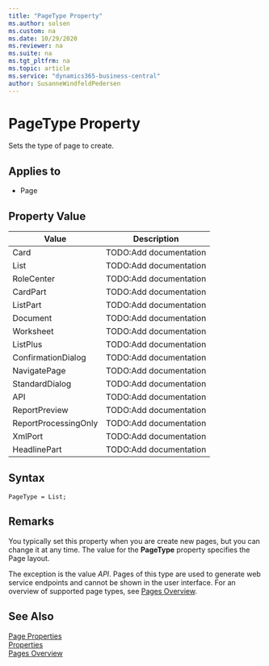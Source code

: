 ```yaml
---
title: "PageType Property"
ms.author: solsen
ms.custom: na
ms.date: 10/29/2020
ms.reviewer: na
ms.suite: na
ms.tgt_pltfrm: na
ms.topic: article
ms.service: "dynamics365-business-central"
author: SusanneWindfeldPedersen
---
```

[//]: # (START>DO_NOT_EDIT)
[//]: # (IMPORTANT:Do not edit any of the content between here and the END>DO_NOT_EDIT.)
[//]: # (Any modifications should be made in the .xml files in the ModernDev repo.)
# PageType Property
Sets the type of page to create.

## Applies to
-   Page

## Property Value

|Value|Description|
|-----------|---------------------------------------|
|Card|TODO:Add documentation|
|List|TODO:Add documentation|
|RoleCenter|TODO:Add documentation|
|CardPart|TODO:Add documentation|
|ListPart|TODO:Add documentation|
|Document|TODO:Add documentation|
|Worksheet|TODO:Add documentation|
|ListPlus|TODO:Add documentation|
|ConfirmationDialog|TODO:Add documentation|
|NavigatePage|TODO:Add documentation|
|StandardDialog|TODO:Add documentation|
|API|TODO:Add documentation|
|ReportPreview|TODO:Add documentation|
|ReportProcessingOnly|TODO:Add documentation|
|XmlPort|TODO:Add documentation|
|HeadlinePart|TODO:Add documentation|
[//]: # (IMPORTANT: END>DO_NOT_EDIT)

## Syntax

```AL
PageType = List;
```

## Remarks  

You typically set this property when you are create new pages, but you can change it at any time. The value for the **PageType** property specifies the Page layout.

The exception is the value *API*. Pages of this type are used to generate web service endpoints and cannot be shown in the user interface. For an overview of supported page types, see [Pages Overview](../devenv-pages-overview.md).

## See Also  

[Page Properties](devenv-page-properties.md)  
[Properties](devenv-properties.md)  
[Pages Overview](../devenv-pages-overview.md)  